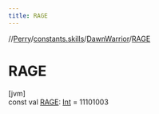 ```yaml
---
title: RAGE
---
```

//[Perry](../../../index.html)/[constants.skills](../index.html)/[DawnWarrior](index.html)/[RAGE](-r-a-g-e.html)



# RAGE



[jvm]\
const val [RAGE](-r-a-g-e.html): [Int](https://kotlinlang.org/api/latest/jvm/stdlib/kotlin/-int/index.html) = 11101003




